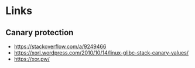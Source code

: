 # Links

## Canary protection

- <https://stackoverflow.com/a/9249466>
- <https://xorl.wordpress.com/2010/10/14/linux-glibc-stack-canary-values/>
- https://xor.pw/
